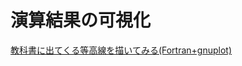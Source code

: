 # 演算結果の可視化

[教科書に出てくる等高線を描いてみる(Fortran+gnuplot)](https://qiita.com/yotakagi77/items/8333e6c0d8c495467add)
